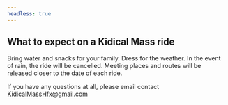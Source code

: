 ```yaml
---
headless: true
---
```


## What to expect on a Kidical Mass ride
Bring water and snacks for your family. Dress for the weather. In the event of rain, the ride will be cancelled. Meeting places and routes will be released closer to the date of each ride.

If you have any questions at all, please email contact [KidicalMassHfx@gmail.com](mailto:KidicalMassHfx@gmail.com)
